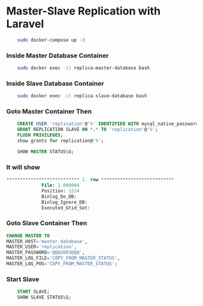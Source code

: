 # Master-Slave Replication with Laravel

```bash
    sudo docker-compose up -d 
```

### Inside Master Database Container

```bash
    sudo docker exec -it replica-master-database bash
```

### Inside Slave Database Container

```bash
    sudo docker exec -it replica-slave-database bash
```

### Goto Master Container  Then
```sql
    CREATE USER 'replication'@'%' IDENTIFIED WITH mysql_native_password BY '@@@2083@@@';
    GRANT REPLICATION SLAVE ON *.* TO 'replication'@'%';
    FLUSH PRIVILEGES;
    show grants for replication@'%';
```

```sql
    SHOW MASTER STATUS\G;
```
### It will show
````sql
*************************** 1. row ***************************
             File: 1.000004
             Position: 1224
             Binlog_Do_DB: 
             Binlog_Ignore_DB: 
             Executed_Gtid_Set:
````
### Goto Slave Container  Then
```sql
CHANGE MASTER TO
MASTER_HOST='master_database',
MASTER_USER='replication',
MASTER_PASSWORD='@@@2083@@@',
MASTER_LOG_FILE='COPY_FROM_MASTER_STATUS',
MASTER_LOG_POS='COPY_FROM_MASTER_STATUS';
```

### Start Slave
```sql
    START SLAVE;
    SHOW SLAVE STATUS\G;
```
